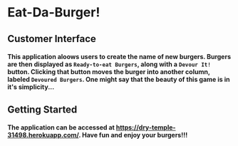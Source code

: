 # Eat-Da-Burger!

## Customer Interface

#### This application aloows users to create the name of new burgers. Burgers are then displayed as `Ready-to-eat Burgers`, along with a `Devour It!` button. Clicking that button moves the burger into another column, labeled `Devoured Burgers`. One might say that the beauty of this game is in it's simplicity...

## Getting Started

#### The application can be accessed at https://dry-temple-31498.herokuapp.com/. Have fun and enjoy your burgers!!!